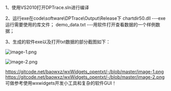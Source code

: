 1、使用VS2010打开DPTrace.sln进行编译

2、运行exe在code\software\DPTrace\Output\Release下
	chartdir50.dll 	---exe运行需要使用的库文件；
	demo_data.txt	---用软件打开查看数据的一个样例数据；

3、生成的软件exe以及打开txt数据的部分截图如下：

![image-1.png](./image-1.png)

![image-2.png](./image-2.png)

https://gitcode.net/baowxz/wxWidgets_opentxt/-/blob/master/image-1.png
https://gitcode.net/baowxz/wxWidgets_opentxt/-/blob/master/image-2.png
可做参考使用wxwidgets开发小工具和复杂的软件GUI！
